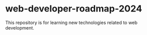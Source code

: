 # web-developer-roadmap-2024
This repository is for learning new technologies related to web development.
